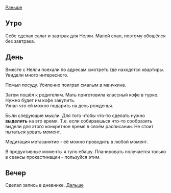 [Раньше](2020.05.16.md)
## Утро
Себе сделал салат и завтрак для Нелли. Малой спал, поэтому обошёлся без завтрака.
## День
Вместе с Нелли поехали по адресам смотреть где находятся квартиры. Увидели много интересного.

Помыл посуду. Усиленно поиграл смалым в манчкина.

Затем пошёл к родителям. Мать приготовила классный кофе в турке. Нужно будет им кофе закупить.  
Узнал что ей можно подарить на день рожденья.

Были следующие мысли:
Для того чтобы что-то сделать нужно **выделить** на это время. Т.е. если собираешься что-то сообразить выдели для этого конкретное время в своём расписании. Не стоит пытаться урвать момент.

Медитация метазанятие - её можно проводить в любой момент.

В продуктивные моменты я тупо ебашу. Планировать получается только в сеансы прокастинации - пользуйся этим.
## Вечер
Сделал запись в дневнике.
[Дальше](2020.05.18.md)